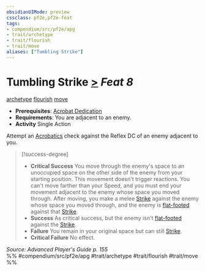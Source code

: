 ```yaml
---
obsidianUIMode: preview
cssclass: pf2e,pf2e-feat
tags:
- compendium/src/pf2e/apg
- trait/archetype
- trait/flourish
- trait/move
aliases: ["Tumbling Strike"]
---
```

# Tumbling Strike  [>](/rules/core-rulebook/chapter-9-playing-the-game.md#Actions "Single Action") *Feat 8*  
[archetype](/rules/traits/archetype.md)  [flourish](/rules/traits/flourish.md)  [move](/rules/traits/move.md)  

- **Prerequisites**: [Acrobat Dedication](/compendium/feats/acrobat-dedication-apg.md)
- **Requirements**: You are adjacent to an enemy.
- **Activity** Single Action

Attempt an [Acrobatics](/compendium/skills.md#Acrobatics) check against the Reflex DC of an enemy adjacent to you.

> [!success-degree] 
> - **Critical Success** You move through the enemy's space to an unoccupied space on the other side of the enemy from your starting position. This movement doesn't trigger reactions. You can't move farther than your Speed, and you must end your movement adjacent to the enemy whose space you moved through. After moving, you make a melee [Strike](/rules/actions/strike.md) against the enemy whose space you moved through, and the enemy is [flat-footed](/rules/conditions.md#Flat-footed) against that [Strike](/rules/actions/strike.md).
> - **Success** As critical success, but the enemy isn't [flat-footed](/rules/conditions.md#Flat-footed) against the [Strike](/rules/actions/strike.md).
> - **Failure** You remain in your original space but can still [Strike](/rules/actions/strike.md).
> - **Critical Failure** No effect.

*Source: Advanced Player's Guide p. 155*  
%% #compendium/src/pf2e/apg #trait/archetype #trait/flourish #trait/move %%